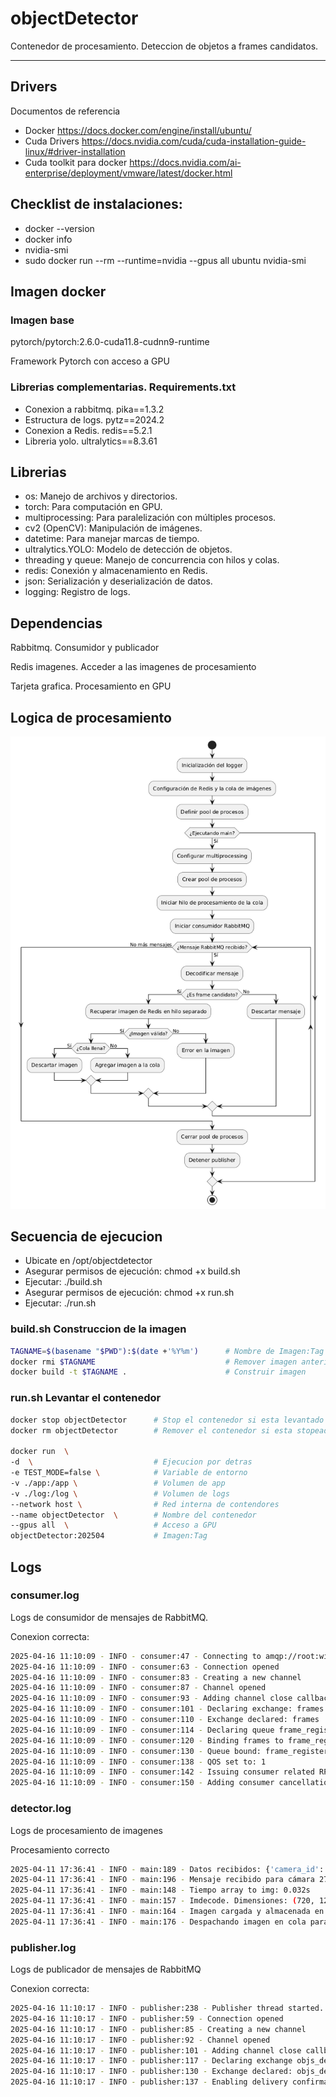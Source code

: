 # objectDetector

Contenedor de procesamiento. Deteccion de objetos a frames candidatos.

---

## Drivers
Documentos de referencia
- Docker https://docs.docker.com/engine/install/ubuntu/
- Cuda Drivers https://docs.nvidia.com/cuda/cuda-installation-guide-linux/#driver-installation
- Cuda toolkit para docker https://docs.nvidia.com/ai-enterprise/deployment/vmware/latest/docker.html

## Checklist de instalaciones:
- docker --version
- docker info
- nvidia-smi
- sudo docker run --rm --runtime=nvidia --gpus all ubuntu nvidia-smi

## Imagen docker

### Imagen base 

pytorch/pytorch:2.6.0-cuda11.8-cudnn9-runtime

Framework Pytorch con acceso a GPU

### Librerias complementarias. Requirements.txt

- Conexion a rabbitmq. pika==1.3.2
- Estructura de logs. pytz==2024.2
- Conexion a Redis. redis==5.2.1
- Libreria yolo. ultralytics==8.3.61

## Librerias

- os: Manejo de archivos y directorios.
- torch: Para computación en GPU.
- multiprocessing: Para paralelización con múltiples procesos.
- cv2 (OpenCV): Manipulación de imágenes.
- datetime: Para manejar marcas de tiempo.
- ultralytics.YOLO: Modelo de detección de objetos.
- threading y queue: Manejo de concurrencia con hilos y colas.
- redis: Conexión y almacenamiento en Redis.
- json: Serialización y deserialización de datos.
- logging: Registro de logs.

## Dependencias

Rabbitmq. Consumidor y publicador

Redis imagenes. Acceder a las imagenes de procesamiento

Tarjeta grafica. Procesamiento en GPU

## Logica de procesamiento

![alt text](image.png)

## Secuencia de ejecucion
  - Ubicate en /opt/objectdetector
  - Asegurar permisos de ejecución: chmod +x build.sh
  - Ejecutar: ./build.sh
  - Asegurar permisos de ejecución: chmod +x run.sh
  - Ejecutar: ./run.sh

### build.sh Construccion de la imagen

```bash
TAGNAME=$(basename "$PWD"):$(date +'%Y%m')      # Nombre de Imagen:Tag
docker rmi $TAGNAME                             # Remover imagen anterior
docker build -t $TAGNAME .                      # Construir imagen
```

### run.sh Levantar el contenedor

```bash
docker stop objectDetector      # Stop el contenedor si esta levantado
docker rm objectDetector        # Remover el contenedor si esta stopeado

docker run  \
-d  \                           # Ejecucion por detras
-e TEST_MODE=false \            # Variable de entorno
-v ./app:/app \                 # Volumen de app
-v ./log:/log \                 # Volumen de logs
--network host \                # Red interna de contendores
--name objectDetector  \        # Nombre del contenedor
--gpus all  \                   # Acceso a GPU
objectDetector:202504           # Imagen:Tag
```

## Logs

### consumer.log 

Logs de consumidor de mensajes de RabbitMQ.

Conexion correcta:

```bash
2025-04-16 11:10:09 - INFO - consumer:47 - Connecting to amqp://root:winempresas@10.23.63.56:5672/%2F
2025-04-16 11:10:09 - INFO - consumer:63 - Connection opened
2025-04-16 11:10:09 - INFO - consumer:83 - Creating a new channel
2025-04-16 11:10:09 - INFO - consumer:87 - Channel opened
2025-04-16 11:10:09 - INFO - consumer:93 - Adding channel close callback
2025-04-16 11:10:09 - INFO - consumer:101 - Declaring exchange: frames
2025-04-16 11:10:09 - INFO - consumer:110 - Exchange declared: frames
2025-04-16 11:10:09 - INFO - consumer:114 - Declaring queue frame_register
2025-04-16 11:10:09 - INFO - consumer:120 - Binding frames to frame_register with 
2025-04-16 11:10:09 - INFO - consumer:130 - Queue bound: frame_register
2025-04-16 11:10:09 - INFO - consumer:138 - QOS set to: 1
2025-04-16 11:10:09 - INFO - consumer:142 - Issuing consumer related RPC commands
2025-04-16 11:10:09 - INFO - consumer:150 - Adding consumer cancellation callback
```

### detector.log

Logs de procesamiento de imagenes

Procesamiento correcto

```bash
2025-04-11 17:36:41 - INFO - main:189 - Datos recibidos: {'camera_id': '27', 'funcionality': [], 'status_frame': False, 'zone_restricted': "{'21':[[(1536,621),(1638,558),(615,207),(468,249)]],'31':[[(1677,564),(855,1080),(1920,1080),(1920,684)]]}", 'epoch_frame': 1744411001484, 'candidate_frame': True}
2025-04-11 17:36:41 - INFO - main:196 - Mensaje recibido para cámara 27: {'camera_id': '27', 'funcionality': [], 'status_frame': False, 'zone_restricted': "{'21':[[(1536,621),(1638,558),(615,207),(468,249)]],'31':[[(1677,564),(855,1080),(1920,1080),(1920,684)]]}", 'epoch_frame': 1744411001484, 'candidate_frame': True} - Procesando en thread
2025-04-11 17:36:41 - INFO - main:148 - Tiempo array to img: 0.032s
2025-04-11 17:36:41 - INFO - main:157 - Imdecode. Dimensiones: (720, 1280, 3) - Tiempo total: 0.032s
2025-04-11 17:36:41 - INFO - main:164 - Imagen cargada y almacenada en la cola. Tamaño actual: 1/100
2025-04-11 17:36:41 - INFO - main:176 - Despachando imagen en cola para procesamiento YOLO
```
### publisher.log

Logs de publicador de mensajes de RabbitMQ

Conexion correcta:

```bash
2025-04-16 11:10:17 - INFO - publisher:238 - Publisher thread started.
2025-04-16 11:10:17 - INFO - publisher:59 - Connection opened
2025-04-16 11:10:17 - INFO - publisher:85 - Creating a new channel
2025-04-16 11:10:17 - INFO - publisher:92 - Channel opened
2025-04-16 11:10:17 - INFO - publisher:101 - Adding channel close callback
2025-04-16 11:10:17 - INFO - publisher:117 - Declaring exchange objs_detected
2025-04-16 11:10:17 - INFO - publisher:130 - Exchange declared: objs_detected. Publisher is ready.
2025-04-16 11:10:17 - INFO - publisher:137 - Enabling delivery confirmations
```